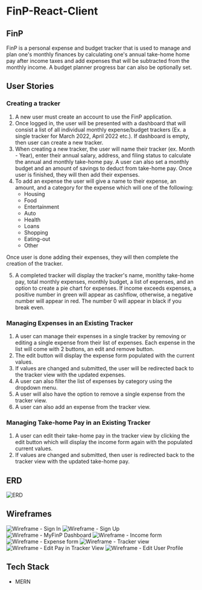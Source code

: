 # FinP-React-Client

## FinP
FinP is a personal expense and budget tracker that is used to manage and plan one's monthly finances by calculating one's annual take-home home pay after income taxes and add expenses that will be subtracted from the monthly income. A budget planner progress bar can also be optionally set.

## User Stories
### Creating a tracker
1. A new user must create an account to use the FinP application.
2. Once logged in, the user will be presented with a dashboard that will consist a list of all individual monthly expense/budget trackers (Ex. a single tracker for March 2022, April 2022 etc.). If dashboard is empty, then user can create a new tracker.
3. When creating a new tracker, the user will name their tracker (ex. Month - Year), enter their annual salary, address, and filing status to calculate the annual and monthly take-home pay. A user can also set a monthly budget and an amount of savings to deduct from take-home pay. Once user is finished, they will then add their expenses.
4. To add an expense the user will give a name to their expense, an amount, and a category for the expense which will one of the following:
    - Housing
    - Food
    - Entertainment
    - Auto
    - Health
    - Loans
    - Shopping
    - Eating-out
    - Other

  Once user is done adding their expenses, they will then complete the creation of the tracker.

5. A completed tracker will display the tracker's name, monlthy take-home pay, total monthly expenses, monthly budget, a list of expenses, and an option to create a pie chart for expenses. If income exceeds expenses, a positive number in green will appear as cashflow, otherwise, a negative number will appear in red. The number 0 will appear in black if you break even.

### Managing Expenses in an Existing Tracker
1. A user can manage their expenses in a single tracker by removing or editing a single expense from their list of expenses. Each expense in the list will come with 2 buttons, an edit and remove button.
2. The edit button will display the expense form populated with the current values.
3. If values are changed and submitted, the user will be redirected back to the tracker view with the updated expenses.
4. A user can also filter the list of expenses by category using the dropdown menu.
5. A user will also have the option to remove a single expense from the tracker view.
6. A user can also add an expense from the tracker view.

### Managing Take-home Pay in an Existing Tracker
1. A user can edit their take-home pay in the tracker view by clicking the edit button which will display the income form again with the populated current values.
2. If values are changed and submitted, then user is redirected back to the tracker view with the updated take-home pay.

## ERD
![ERD](FinP-ERD.jpeg)

## Wireframes
![Wireframe - Sign In](wireframes/SignIn.jpg)
![Wireframe - Sign Up](wireframes/SignUp.jpg)
![Wireframe - MyFinP Dashboard](wireframes/MyFinP.jpg)
![Wireframe - Income form](wireframes/TrackerInfo.jpg)
![Wireframe - Expense form](wireframes/AddExpense.jpg)
![Wireframe - Tracker view](wireframes/MonthTracker.jpg)
![Wireframe - Edit Pay in Tracker View](wireframes/EditPay.jpg)
![Wireframe - Edit User Profile](wireframes/EditProfile.jpg)

## Tech Stack
- MERN